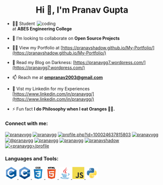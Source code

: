 <h1 align="center">Hi 👋, I'm Pranav Gupta</h1>

<img align="right" alt="coding" width="400" src="https://cdn.discordapp.com/attachments/822828335083814942/1163875963264827402/daftpunktocat-thomas.gif?ex=65412af5&is=652eb5f5&hm=b98d37ae7dafbdee7a6706dea510e3caee7016808952469f67f14fcbdde33081&">

- 👨‍🎓 Student at **ABES Engineering College**

- 👯 I’m looking to collaborate on **Open Source Projects**

- 👨‍💻 View my Portfolio at [https://pranavshadow.github.io/My-Portfolio/](https://pranavshadow.github.io/My-Portfolio/)

- 📝 Read my Blog on Darkness: [https://pranavgg7.wordpress.com/](https://pranavgg7.wordpress.com/)

- 📫 Reach me at **ompranav2003@gmail.com**

- 📄 Vist my Linkedin for my Experiences [https://www.linkedin.com/in/pranavgg/](https://www.linkedin.com/in/pranavgg/)

- ⚡ Fun fact **I do Philosophy when I eat Oranges 🍊🍊.**

<h3 align="left">Connect with me:</h3>
<p align="left">
<a href="https://twitter.com/pranavvgg" target="blank"><img align="center" src="https://raw.githubusercontent.com/rahuldkjain/github-profile-readme-generator/master/src/images/icons/Social/twitter.svg" alt="pranavvgg" height="30" width="40" /></a>
<a href="https://linkedin.com/in/pranavgg" target="blank"><img align="center" src="https://raw.githubusercontent.com/rahuldkjain/github-profile-readme-generator/master/src/images/icons/Social/linked-in-alt.svg" alt="pranavgg" height="30" width="40" /></a>
<a href="https://fb.com/profile.php?id=100024637815803" target="blank"><img align="center" src="https://raw.githubusercontent.com/rahuldkjain/github-profile-readme-generator/master/src/images/icons/Social/facebook.svg" alt="profile.php?id=100024637815803" height="30" width="40" /></a>
<a href="https://instagram.com/pranavvgg" target="blank"><img align="center" src="https://raw.githubusercontent.com/rahuldkjain/github-profile-readme-generator/master/src/images/icons/Social/instagram.svg" alt="pranavvgg" height="30" width="40" /></a>
<a href="https://medium.com/@pranavgg" target="blank"><img align="center" src="https://raw.githubusercontent.com/rahuldkjain/github-profile-readme-generator/master/src/images/icons/Social/medium.svg" alt="@pranavgg" height="30" width="40" /></a>
<a href="https://www.codechef.com/users/pranavgg" target="blank"><img align="center" src="https://cdn.jsdelivr.net/npm/simple-icons@3.1.0/icons/codechef.svg" alt="pranavgg" height="30" width="40" /></a>
<a href="https://www.hackerrank.com/pranavgg" target="blank"><img align="center" src="https://raw.githubusercontent.com/rahuldkjain/github-profile-readme-generator/master/src/images/icons/Social/hackerrank.svg" alt="pranavgg" height="30" width="40" /></a>
<a href="https://www.leetcode.com/pranavshadow" target="blank"><img align="center" src="https://raw.githubusercontent.com/rahuldkjain/github-profile-readme-generator/master/src/images/icons/Social/leet-code.svg" alt="pranavshadow" height="30" width="40" /></a>
<a href="https://auth.geeksforgeeks.org/user/<pranavgg>/profile" target="blank"><img align="center" src="https://raw.githubusercontent.com/rahuldkjain/github-profile-readme-generator/master/src/images/icons/Social/geeks-for-geeks.svg" alt="<pranavgg>/profile" height="30" width="40" /></a>
</p>

<h3 align="left">Languages and Tools:</h3>
<p align="left"> <a href="https://www.cprogramming.com/" target="_blank" rel="noreferrer"> <img src="https://raw.githubusercontent.com/devicons/devicon/master/icons/c/c-original.svg" alt="c" width="40" height="40"/> </a> <a href="https://www.w3schools.com/cpp/" target="_blank" rel="noreferrer"> <img src="https://raw.githubusercontent.com/devicons/devicon/master/icons/cplusplus/cplusplus-original.svg" alt="cplusplus" width="40" height="40"/> </a> <a href="https://www.w3schools.com/css/" target="_blank" rel="noreferrer"> <img src="https://raw.githubusercontent.com/devicons/devicon/master/icons/css3/css3-original-wordmark.svg" alt="css3" width="40" height="40"/> </a> <a href="https://www.w3.org/html/" target="_blank" rel="noreferrer"> <img src="https://raw.githubusercontent.com/devicons/devicon/master/icons/html5/html5-original-wordmark.svg" alt="html5" width="40" height="40"/> </a> <a href="https://www.java.com" target="_blank" rel="noreferrer"> <img src="https://raw.githubusercontent.com/devicons/devicon/master/icons/java/java-original.svg" alt="java" width="40" height="40"/> </a> <a href="https://developer.mozilla.org/en-US/docs/Web/JavaScript" target="_blank" rel="noreferrer"> <img src="https://raw.githubusercontent.com/devicons/devicon/master/icons/javascript/javascript-original.svg" alt="javascript" width="40" height="40"/> </a> <a href="https://www.python.org" target="_blank" rel="noreferrer"> <img src="https://raw.githubusercontent.com/devicons/devicon/master/icons/python/python-original.svg" alt="python" width="40" height="40"/> </a> </p>

